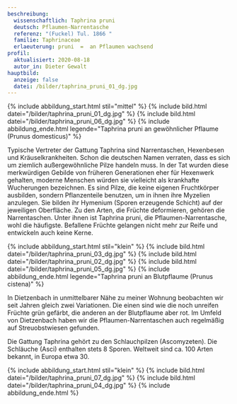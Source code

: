 ```yaml
---
beschreibung:
  wissenschaftlich: Taphrina pruni
  deutsch: Pflaumen-Narrentasche
  referenz: "(Fuckel) Tul. 1866 "
  familie: Taphrinaceae
  erlaeuterung: pruni  =  an Pflaumen wachsend
profil:
  aktualisiert: 2020-08-18
  autor_in: Dieter Gewalt
hauptbild:
  anzeige: false
  datei: /bilder/taphrina_pruni_01_dg.jpg
---
```

{% include abbildung_start.html stil="mittel" %}
{% include bild.html datei="/bilder/taphrina_pruni_01_dg.jpg" %}
{% include bild.html datei="/bilder/taphrina_pruni_06_dg.jpg" %}
{% include abbildung_ende.html legende="Taphrina pruni an gewöhnlicher Pflaume (Prunus domesticus)" %}

Typische Vertreter der Gattung Taphrina sind Narrentaschen, Hexenbesen und Kräuselkrankheiten. Schon die deutschen Namen verraten, dass es sich um ziemlich außergewöhnliche Pilze handeln muss. In der Tat wurden diese merkwürdigen Gebilde von früheren Generationen eher für Hexenwerk gehalten, moderne Menschen würden sie vielleicht als krankhafte Wucherungen bezeichnen. Es sind Pilze, die keine eigenen Fruchtkörper ausbilden, sondern Pflanzenteile benutzen, um in ihnen ihre Myzelien anzulegen. Sie bilden ihr Hymenium (Sporen erzeugende Schicht) auf der jeweiligen Oberfläche. Zu den Arten, die Früchte deformieren, gehören die Narrentaschen. Unter ihnen ist Taphrina pruni, die Pflaumen-Narrentasche, wohl die häufigste. Befallene Früchte gelangen nicht mehr zur Reife und entwickeln auch keine Kerne.

{% include abbildung_start.html stil="klein" %}
{% include bild.html datei="/bilder/taphrina_pruni_03_dg.jpg" %}
{% include bild.html datei="/bilder/taphrina_pruni_02_dg.jpg" %}
{% include bild.html datei="/bilder/taphrina_pruni_05_dg.jpg" %}
{% include abbildung_ende.html legende="Taphrina pruni an Blutpflaume (Prunus cistena)" %}



In Dietzenbach in unmittelbarer Nähe zu meiner Wohnung beobachten wir seit Jahren gleich zwei Variationen. Die einen sind wie die noch unreifen Früchte grün gefärbt, die anderen an der Blutpflaume aber rot. Im Umfeld von Dietzenbach haben wir die Pflaumen-Narrentaschen auch regelmäßig auf Streuobstwiesen gefunden.


Die Gattung Taphrina gehört zu den Schlauchpilzen (Ascomyzeten). Die Schläuche (Asci) enthalten stets 8 Sporen. Weltweit sind ca. 100 Arten bekannt, in Europa etwa 30.

{% include abbildung_start.html stil="klein" %}
{% include bild.html datei="/bilder/taphrina_pruni_07_dg.jpg" %}
{% include bild.html datei="/bilder/taphrina_pruni_04_dg.jpg" %}
{% include abbildung_ende.html %}